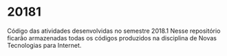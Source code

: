 # 20181
Código das atividades desenvolvidas no semestre 2018.1
Nesse repositório ficarão armazenadas todas os códigos produzidos na disciplina de Novas Tecnologias para Internet.
